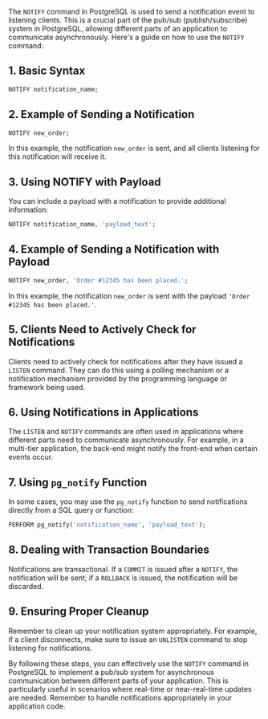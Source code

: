 The `NOTIFY` command in PostgreSQL is used to send a notification event to listening clients. This is a crucial part of the pub/sub (publish/subscribe) system in PostgreSQL, allowing different parts of an application to communicate asynchronously. Here's a guide on how to use the `NOTIFY` command:

## 1. **Basic Syntax**

```sql
NOTIFY notification_name;
```

## 2. **Example of Sending a Notification**

```sql
NOTIFY new_order;
```

In this example, the notification `new_order` is sent, and all clients listening for this notification will receive it.

## 3. **Using NOTIFY with Payload**

You can include a payload with a notification to provide additional information:

```sql
NOTIFY notification_name, 'payload_text';
```

## 4. **Example of Sending a Notification with Payload**

```sql
NOTIFY new_order, 'Order #12345 has been placed.';
```

In this example, the notification `new_order` is sent with the payload `'Order #12345 has been placed.'`.

## 5. **Clients Need to Actively Check for Notifications**

Clients need to actively check for notifications after they have issued a `LISTEN` command. They can do this using a polling mechanism or a notification mechanism provided by the programming language or framework being used.

## 6. **Using Notifications in Applications**

The `LISTEN` and `NOTIFY` commands are often used in applications where different parts need to communicate asynchronously. For example, in a multi-tier application, the back-end might notify the front-end when certain events occur.

## 7. **Using `pg_notify` Function**

In some cases, you may use the `pg_notify` function to send notifications directly from a SQL query or function:

```sql
PERFORM pg_notify('notification_name', 'payload_text');
```

## 8. **Dealing with Transaction Boundaries**

Notifications are transactional. If a `COMMIT` is issued after a `NOTIFY`, the notification will be sent; if a `ROLLBACK` is issued, the notification will be discarded.

## 9. **Ensuring Proper Cleanup**

Remember to clean up your notification system appropriately. For example, if a client disconnects, make sure to issue an `UNLISTEN` command to stop listening for notifications.

By following these steps, you can effectively use the `NOTIFY` command in PostgreSQL to implement a pub/sub system for asynchronous communication between different parts of your application. This is particularly useful in scenarios where real-time or near-real-time updates are needed. Remember to handle notifications appropriately in your application code.
